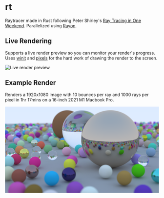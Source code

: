 # rt

Raytracer made in Rust following Peter Shirley's [Ray Tracing in One Weekend](https://raytracing.github.io/books/RayTracingInOneWeekend.html).
Parallelized using [Rayon](https://github.com/rayon-rs/rayon).

## Live Rendering

Supports a live render preview so you can monitor your render's progress. Uses [winit](https://github.com/rust-windowing/winit) and [pixels](https://github.com/parasyte/pixels) for the hard work of drawing the render to the screen.

![Live render preview](https://github.com/user-attachments/assets/73a87dbe-7503-44db-82e9-313ffc7b4dbb)


## Example Render

Renders a 1920x1080 image with 10 bounces per ray and 1000 rays per pixel in 1hr 17mins on a 16-inch 2021 M1 Macbook Pro.

![final_render](./images/final_render.png)
